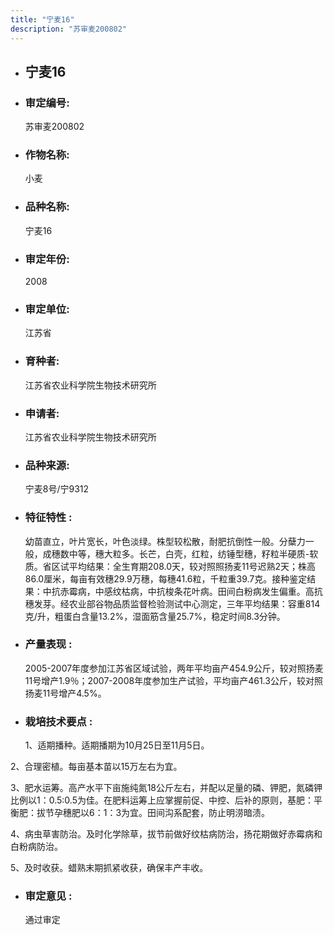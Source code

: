 ```yaml
---
title: "宁麦16"
description: "苏审麦200802"
---
```

* ## 宁麦16
* ###  审定编号:  
   苏审麦200802

*  ### 作物名称:  
   小麦

*   ###  品种名称: 
    宁麦16

*   ### 审定年份: 
    2008

*   ### 审定单位:  
    江苏省

*   ### 育种者:  
    江苏省农业科学院生物技术研究所

*   ### 申请者:  
    江苏省农业科学院生物技术研究所

*   ### 品种来源:  
    宁麦8号/宁9312

*   ### 特征特性 : 
    幼苗直立，叶片宽长，叶色淡绿。株型较松散，耐肥抗倒性一般。分蘖力一般，成穗数中等，穗大粒多。长芒，白壳，红粒，纺锤型穗，籽粒半硬质-软质。省区试平均结果：全生育期208.0天，较对照照扬麦11号迟熟2天；株高86.0厘米，每亩有效穗29.9万穗，每穗41.6粒，千粒重39.7克。接种鉴定结果：中抗赤霉病，中感纹枯病，中抗梭条花叶病。田间白粉病发生偏重。高抗穗发芽。经农业部谷物品质监督检验测试中心测定，三年平均结果：容重814克/升，粗蛋白含量13.2%，湿面筋含量25.7%，稳定时间8.3分钟。

*   ### 产量表现 : 
    2005-2007年度参加江苏省区域试验，两年平均亩产454.9公斤，较对照扬麦11号增产1.9％；2007-2008年度参加生产试验，平均亩产461.3公斤，较对照扬麦11号增产4.5%。

*   ### 栽培技术要点 : 
    1、适期播种。适期播期为10月25日至11月5日。
2、合理密植。每亩基本苗以15万左右为宜。
3、肥水运筹。高产水平下亩施纯氮18公斤左右，并配以足量的磷、钾肥，氮磷钾比例以1：0.5:0.5为佳。在肥料运筹上应掌握前促、中控、后补的原则，基肥：平衡肥：拔节孕穗肥以6：1：3为宜。田间沟系配套，防止明涝暗渍。
4、病虫草害防治。及时化学除草，拔节前做好纹枯病防治，扬花期做好赤霉病和白粉病防治。
5、及时收获。蜡熟末期抓紧收获，确保丰产丰收。


*   ### 审定意见 : 
    通过审定
